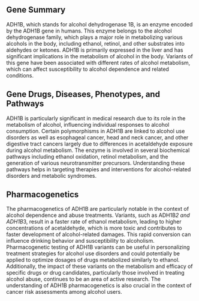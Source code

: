 ## Gene Summary
ADH1B, which stands for alcohol dehydrogenase 1B, is an enzyme encoded by the ADH1B gene in humans. This enzyme belongs to the alcohol dehydrogenase family, which plays a major role in metabolizing various alcohols in the body, including ethanol, retinol, and other substrates into aldehydes or ketones. ADH1B is primarily expressed in the liver and has significant implications in the metabolism of alcohol in the body. Variants of this gene have been associated with different rates of alcohol metabolism, which can affect susceptibility to alcohol dependence and related conditions.

## Gene Drugs, Diseases, Phenotypes, and Pathways
ADH1B is particularly significant in medical research due to its role in the metabolism of alcohol, influencing individual responses to alcohol consumption. Certain polymorphisms in ADH1B are linked to alcohol use disorders as well as esophageal cancer, head and neck cancer, and other digestive tract cancers largely due to differences in acetaldehyde exposure during alcohol metabolism. The enzyme is involved in several biochemical pathways including ethanol oxidation, retinol metabolism, and the generation of various neurotransmitter precursors. Understanding these pathways helps in targeting therapies and interventions for alcohol-related disorders and metabolic syndromes.

## Pharmacogenetics
The pharmacogenetics of ADH1B are particularly notable in the context of alcohol dependence and abuse treatments. Variants, such as ADH1B*2 and ADH1B*3, result in a faster rate of ethanol metabolism, leading to higher concentrations of acetaldehyde, which is more toxic and contributes to faster development of alcohol-related damages. This rapid conversion can influence drinking behavior and susceptibility to alcoholism. Pharmacogenetic testing of ADH1B variants can be useful in personalizing treatment strategies for alcohol use disorders and could potentially be applied to optimize dosages of drugs metabolized similarly to ethanol. Additionally, the impact of these variants on the metabolism and efficacy of specific drugs or drug candidates, particularly those involved in treating alcohol abuse, continues to be an area of active research. The understanding of ADH1B pharmacogenetics is also crucial in the context of cancer risk assessments among alcohol users.